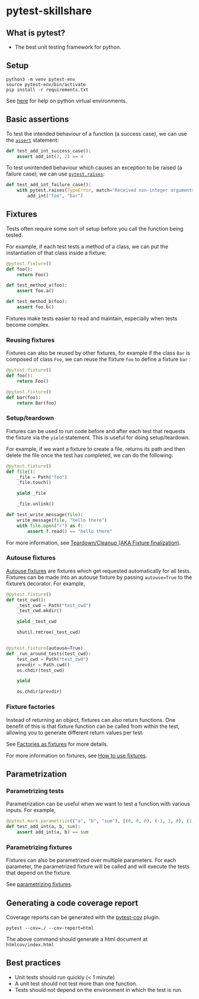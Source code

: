 # pytest-skillshare

## What is pytest?

- The best unit testing framework for python.

## Setup

```shell
python3 -m venv pytest-env
source pytest-env/bin/activate
pip install -r requirements.txt
```

See [here](https://docs.python.org/3/library/venv.html) for help on python virtual environments.

## Basic assertions

To test the intended behaviour of a function (a success case), we can use the [`assert`](https://docs.pytest.org/en/7.1.x/how-to/assert.html#asserting-with-the-assert-statement) statement:

```python
def test_add_int_success_case():
    assert add_int(2, 2) == 4
```

To test unintended behaviour which causes an exception to be raised (a failure case), we can use [`pytest.raises`](https://docs.pytest.org/en/7.1.x/how-to/assert.html#assertions-about-expected-exceptions):

```python
def test_add_int_failure_case():
    with pytest.raises(TypeError, match="Received non-integer arguments."):
        add_int("foo", "bar")
```

## Fixtures

Tests often require some sort of setup before you call the function being tested.

For example, if each test tests a method of a class, we can put the instantiation of that class inside a fixture:

```python
@pytest.fixture()
def foo():
    return Foo()

def test_method_a(foo):
    assert foo.a()

def test_method_b(foo):
    assert foo.b()
```

Fixtures make tests easier to read and maintain, especially when tests become complex.

### Reusing fixtures

Fixtures can also be reused by other fixtures, for example if the class `Bar` is composed of class `Foo`, we can reuse the fixture `foo` to define a fixture `bar` :

```python
@pytest.fixture()
def foo():
    return Foo()

@pytest.fixture()
def bar(foo):
    return Bar(foo)
```

### Setup/teardown

Fixtures can be used to run code before and after each test that requests the fixture via the `yield` statement. This is useful for doing setup/teardown.

For example, if we want a fixture to create a file, returns its path and then delete the file once the test has completed, we can do the following:

```python
@pytest.fixture()
def file():
    _file = Path("foo")
    _file.touch()

    yield _file

    _file.unlink()

def test_write_message(file):
    write_message(file, "hello there")
    with file.open("r") as f:
        assert f.read() == "hello there"
```

For more information, see [Teardown/Cleanup (AKA Fixture finalization)](https://docs.pytest.org/en/6.2.x/fixture.html#teardown-cleanup-aka-fixture-finalization).

### Autouse fixtures

[Autouse fixtures](https://docs.pytest.org/en/7.1.x/how-to/fixtures.html#autouse-fixtures-fixtures-you-don-t-have-to-request) are fixtures which get requested automatically for all tests. Fixtures can be made into an autouse fixture by passing `autouse=True` to the fixture’s decorator. For example,

```python
@pytest.fixture()
def test_cwd():
    _test_cwd = Path("test_cwd")
    _test_cwd.mkdir()

    yield _test_cwd

    shutil.rmtree(_test_cwd)


@pytest.fixture(autouse=True)
def _run_around_tests(test_cwd):
    test_cwd = Path("test_cwd")
    prevdir = Path.cwd()
    os.chdir(test_cwd)

    yield

    os.chdir(prevdir)
```

### Fixture factories

Instead of returning an object, fixtures can also return functions. One benefit of this is that fixture function can be called from within the test, allowing you to generate different return values per test.

See [Factories as fixtures](https://docs.pytest.org/en/6.2.x/fixture.html#factories-as-fixtures) for more details.

For more information on fixtures, see [How to use fixtures](https://docs.pytest.org/en/7.1.x/how-to/fixtures.html).

## Parametrization

### Parametrizing tests

Parametrization can be useful when we want to test a function with various inputs. For example,

```python
@pytest.mark.parametrize(("a", "b", "sum"), [(0, 0, 0), (-1, 1, 0), (1, 2, 3)])
def test_add_int(a, b, sum):
    assert add_int(a, b) == sum
```

### Parametrizing fixtures

Fixtures can also be parametrized over multiple parameters. For each parameter, the parametrized fixture will be called and will execute the tests that depend on the fixture.

See [parametrizing fixtures](https://pytest.org/en/7.4.x/how-to/fixtures.html#parametrizing-fixtures).

## Generating a code coverage report

Coverage reports can be generated with the [pytest-cov](https://github.com/pytest-dev/pytest-cov) plugin.

```
pytest --cov=./ --cov-report=html
```

The above command should generate a html document at `htmlcov/index.html`

## Best practices

- Unit tests should run quickly (< 1 minute)
- A unit test should not test more than one function.
- Tests should not depend on the environment in which the test is run.